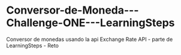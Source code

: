 # Conversor-de-Moneda---Challenge-ONE---LearningSteps
Conversor de monedas usando la api Exchange Rate API - parte de LearningSteps - Reto
